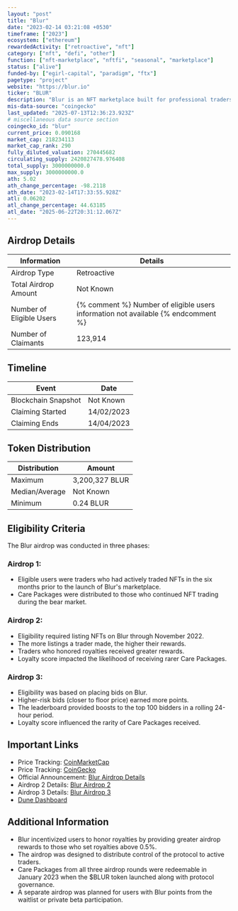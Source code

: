 ```yaml
---
layout: "post"
title: "Blur"
date: "2023-02-14 03:21:08 +0530"
timeframe: ["2023"]
ecosystem: ["ethereum"]
rewardedActivity: ["retroactive", "nft"]
category: ["nft", "defi", "other"]
function: ["nft-marketplace", "nftfi", "seasonal", "marketplace"]
status: ["alive"]
funded-by: ["egirl-capital", "paradigm", "ftx"]
pagetype: "project"
website: "https://blur.io"
ticker: "BLUR"
description: "Blur is an NFT marketplace built for professional traders, offering features such as sweeping, cross-marketplace listing, reveal sniping, and advanced portfolio management."
mis-data-source: "coingecko"
last_updated: "2025-07-13T12:36:23.923Z"
# miscellaneous data source section
coingecko_id: "blur"
current_price: 0.090168
market_cap: 218234113
market_cap_rank: 290
fully_diluted_valuation: 270445682
circulating_supply: 2420827478.976408
total_supply: 3000000000.0
max_supply: 3000000000.0
ath: 5.02
ath_change_percentage: -98.2118
ath_date: "2023-02-14T17:33:55.928Z"
atl: 0.06202
atl_change_percentage: 44.63185
atl_date: "2025-06-22T20:31:12.067Z"
---
```


## Airdrop Details

| Information              | Details                                                                           |
| ------------------------ | --------------------------------------------------------------------------------- |
| Airdrop Type             | Retroactive                                                                       |
| Total Airdrop Amount     | Not Known                                                                         |
| Number of Eligible Users | {% comment %} Number of eligible users information not available {% endcomment %} |
| Number of Claimants      | 123,914                                                                           |

## Timeline

| Event               | Date       |
| ------------------- | ---------- |
| Blockchain Snapshot | Not Known  |
| Claiming Started    | 14/02/2023 |
| Claiming Ends       | 14/04/2023 |

## Token Distribution

| Distribution   | Amount         |
| -------------- | -------------- |
| Maximum        | 3,200,327 BLUR |
| Median/Average | Not Known      |
| Minimum        | 0.24 BLUR      |

## Eligibility Criteria

The Blur airdrop was conducted in three phases:

### Airdrop 1:

- Eligible users were traders who had actively traded NFTs in the six months prior to the launch of Blur's marketplace.
- Care Packages were distributed to those who continued NFT trading during the bear market.

### Airdrop 2:

- Eligibility required listing NFTs on Blur through November 2022.
- The more listings a trader made, the higher their rewards.
- Traders who honored royalties received greater rewards.
- Loyalty score impacted the likelihood of receiving rarer Care Packages.

### Airdrop 3:

- Eligibility was based on placing bids on Blur.
- Higher-risk bids (closer to floor price) earned more points.
- The leaderboard provided boosts to the top 100 bidders in a rolling 24-hour period.
- Loyalty score influenced the rarity of Care Packages received.

## Important Links

- Price Tracking: [CoinMarketCap](https://coinmarketcap.com/currencies/blur)
- Price Tracking: [CoinGecko](https://www.coingecko.com/en/coins/blur)
- Official Announcement: [Blur Airdrop Details](https://mirror.xyz/blurdao.eth/2nba-2j0zHPrBX0iPSNGquZ9s_WotNH6B4e5usz85mM)
- Airdrop 2 Details: [Blur Airdrop 2](https://mirror.xyz/blurdao.eth/XgvGOFLwdxpdRIF2BRsQqngvcBw5WMuDOcwUK3KR1AE)
- Airdrop 3 Details: [Blur Airdrop 3](https://mirror.xyz/blurdao.eth/BnVAt_z_6bEr9O4oLIFwyEjCmAGGb02jz8y3G7qJQhA)
- [Dune Dashboard](https://dune.com/0x_Something/blur-airdrop)

## Additional Information

- Blur incentivized users to honor royalties by providing greater airdrop rewards to those who set royalties above 0.5%.
- The airdrop was designed to distribute control of the protocol to active traders.
- Care Packages from all three airdrop rounds were redeemable in January 2023 when the $BLUR token launched along with protocol governance.
- A separate airdrop was planned for users with Blur points from the waitlist or private beta participation.